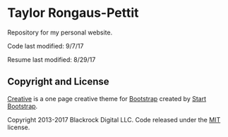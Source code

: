 # Taylor Rongaus-Pettit
Repository for my personal website.

Code last modified: 9/7/17

Resume last modified: 8/29/17


## Copyright and License

[Creative](http://startbootstrap.com/template-overviews/creative/) is a one page creative theme for [Bootstrap](http://getbootstrap.com/) created by [Start Bootstrap](http://startbootstrap.com/).

Copyright 2013-2017 Blackrock Digital LLC. Code released under the [MIT](https://github.com/BlackrockDigital/startbootstrap-creative/blob/gh-pages/LICENSE) license.

